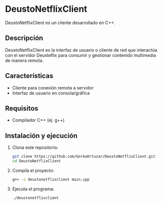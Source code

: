 # DeustoNetflixClient

DeustoNetflixClient es un cliente desarrollado en C++.

## Descripción

DeustoNetflixClient es la interfaz de usuario o cliente de red que interactúa con el servidor Deusteflix para consumir y gestionar contenido multimedia de manera remota.

## Características

- Cliente para conexión remota a servidor
- Interfaz de usuario en consola/gráfica

## Requisitos

- Compilador C++ (ej. g++)

## Instalación y ejecución

1. Clona este repositorio:
   ```bash
   git clone https://github.com/GorkaOrtuzar/DeustoNetflixClient.git
   cd DeustoNetflixClient
   ```

2. Compila el proyecto:
   ```bash
   g++ -o deustonetflixclient main.cpp
   ```

3. Ejecuta el programa:
   ```bash
   ./deustonetflixclient
   ```
